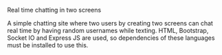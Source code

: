 Real time chatting in two screens

A simple chatting site where two users by creating two screens can chat real time by having random usernames while texting. HTML, Bootstrap, Socket IO and Express JS are used, so dependencies of these languages must be installed to use this.
